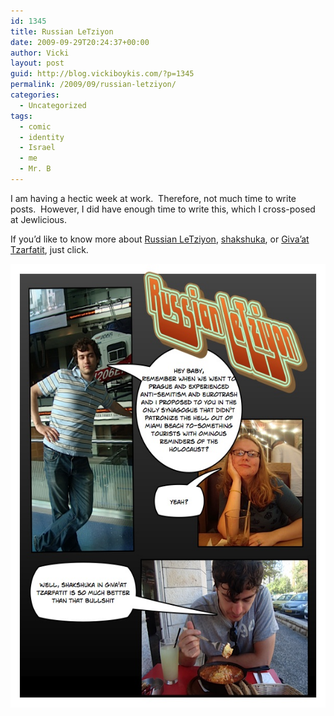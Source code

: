```yaml
---
id: 1345
title: Russian LeTziyon
date: 2009-09-29T20:24:37+00:00
author: Vicki
layout: post
guid: http://blog.vickiboykis.com/?p=1345
permalink: /2009/09/russian-letziyon/
categories:
  - Uncategorized
tags:
  - comic
  - identity
  - Israel
  - me
  - Mr. B
---
```

I am having a hectic week at work.  Therefore, not much time to write posts.  However, I did have enough time to write this, which I cross-posed at Jewlicious.
  
If you&#8217;d like to know more about [Russian LeTziyon](http://en.wikipedia.org/wiki/Rishon_LeZion), [shakshuka](http://en.wikipedia.org/wiki/Shakshouka), or [Giva&#8217;at Tzarfatit](http://en.wikipedia.org/wiki/French_Hill), just click.

[<img class="aligncenter size-full wp-image-1350" title="Page_1" src="https://raw.githubusercontent.com/veekaybee/wlb/gh-pages/assets/images/2009/09/Page_11.jpg" alt="Page_1" width="548" height="710" />](https://raw.githubusercontent.com/veekaybee/wlb/gh-pages/assets/images/2009/09/Page_11.jpg)